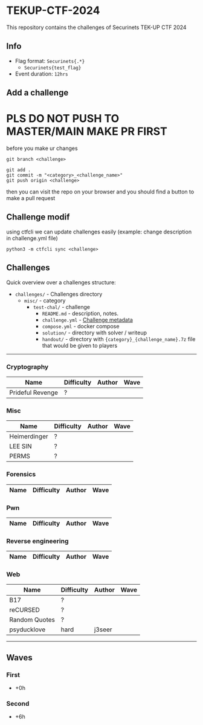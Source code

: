 # TEKUP-CTF-2024
This repository contains the challenges of Securinets TEK-UP CTF 2024


## Info

- Flag format: `Securinets{.*}`
  - `Securinets{test_flag}`
- Event duration: `12hrs`

## Add a challenge

# PLS DO NOT PUSH TO MASTER/MAIN MAKE PR FIRST

before you make ur changes

```
git branch <challenge>
```

```
git add .
git commit -m "<category>_<challenge_name>"
git push origin <challenge>
```
then you can visit the repo on your browser and you should find a button to make a pull request

## Challenge modif

using ctfcli we can update challenges easily (example: change description in challenge.yml file)

```
python3 -m ctfcli sync <challenge>
```


## Challenges

Quick overview over a challenges structure:

- `challenges/` - Challenges directory
  - `misc/` - category
    - `test-chal/` - challenge
      - `README.md` - description, notes.
      - `challenge.yml` - [Challenge metadata](https://github.com/CTFd/ctfcli/blob/master/ctfcli/spec/challenge-example.yml) 
      - `compose.yml` - docker compose 
      - `solution/` - directory with solver / writeup
      - `handout/` - directory with `{category}_{challenge_name}.7z` file that would be given to players


___

### Cryptography

| Name                | Difficulty  | Author            | Wave |
|---------------------|-------------|-------------------|------|
| Prideful Revenge    | ?           |                   |      |


### Misc

| Name                        | Difficulty | Author         | Wave |
|-----------------------------|------------|----------------|------|
| Heimerdinger                | ?          |                |      |
| LEE SIN                     | ?          |                |      |
| PERMS                       | ?          |                |      |


### Forensics

| Name                 | Difficulty  | Author            | Wave |
|----------------------|-------------|-------------------|------|


### Pwn

| Name               | Difficulty | Author        | Wave |
|--------------------|------------|---------------|------|


### Reverse engineering

| Name            | Difficulty | Author | Wave |
|-----------------|------------|--------|------|


### Web

| Name               | Difficulty | Author          | Wave |
|--------------------|------------|-----------------|------|
| B17                | ?          |                 |      |
| reCURSED           | ?          |                 |      |
| Random Quotes      | ?          |                 |      |
| psyducklove        | hard       | j3seer          |      |

___

## Waves

### First

- +0h

### Second

- +6h

